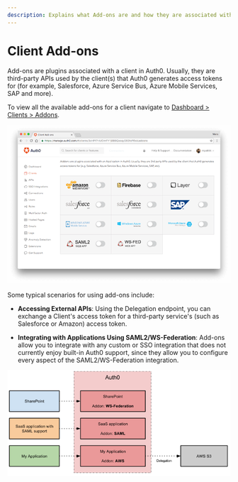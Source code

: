 ```yaml
---
description: Explains what Add-ons are and how they are associated with Auth0 Clients.
---
```


# Client Add-ons

Add-ons are plugins associated with a client in Auth0. Usually, they are third-party APIs used by the client(s) that Auth0 generates access tokens for (for example, Salesforce, Azure Service Bus, Azure Mobile Services, SAP and more).

To view all the available add-ons for a client navigate to [Dashboard > Clients > Addons](${manage_url}/#/clients/${account.clientId}/addons).

![Client Addons List](/media/articles/applications/addons-dashboard-list.png)

Some typical scenarios for using add-ons include:

* **Accessing External APIs**: Using the Delegation endpoint, you can exchange a Client's access token for a third-party service's (such as Salesforce or Amazon) access token.

* **Integrating with Applications Using SAML2/WS-Federation**: Add-ons allow you to integrate with any custom or SSO integration that does not currently enjoy built-in Auth0 support, since they allow you to configure every aspect of the SAML2/WS-Federation integration.

![Addons Example Diagram](/media/articles/applications/applications-addon-types.png)

